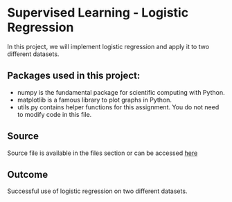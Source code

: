 # Supervised Learning - Logistic Regression
In this project, we will implement logistic regression and apply it to two different datasets.

## Packages used in this project:
- numpy is the fundamental package for scientific computing with Python.
- matplotlib is a famous library to plot graphs in Python.
- utils.py contains helper functions for this assignment. You do not need to modify code in this file.

## Source
Source file is available in the files section or can be accessed [here]([edit](https://github.com/Toqeer-Ahmad/Supervised-Learning-Logistic-Regression/blob/main/Logistic-Regression.ipynb))

## Outcome
Successful use of logistic regression on two different datasets.
